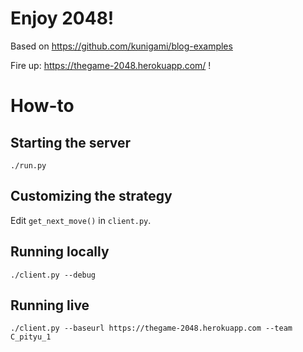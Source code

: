 # Enjoy 2048!
Based on https://github.com/kunigami/blog-examples

Fire up: https://thegame-2048.herokuapp.com/ !


# How-to
## Starting the server

`./run.py`

## Customizing the strategy

Edit `get_next_move()` in `client.py`.

## Running locally

`./client.py --debug`

## Running live

`./client.py --baseurl https://thegame-2048.herokuapp.com --team C_pityu_1`
